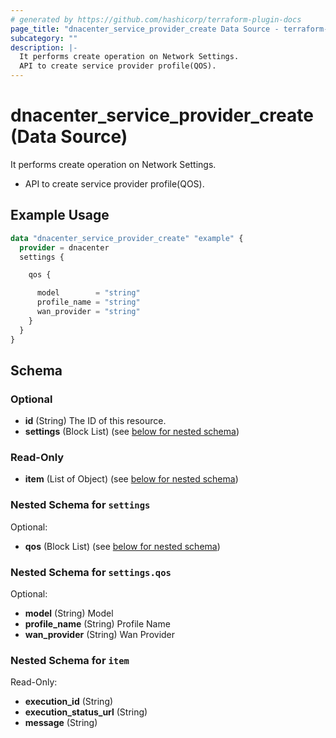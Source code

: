 ```yaml
---
# generated by https://github.com/hashicorp/terraform-plugin-docs
page_title: "dnacenter_service_provider_create Data Source - terraform-provider-dnacenter"
subcategory: ""
description: |-
  It performs create operation on Network Settings.
  API to create service provider profile(QOS).
---
```


# dnacenter_service_provider_create (Data Source)

It performs create operation on Network Settings.

- API to create service provider profile(QOS).

## Example Usage

```terraform
data "dnacenter_service_provider_create" "example" {
  provider = dnacenter
  settings {

    qos {

      model        = "string"
      profile_name = "string"
      wan_provider = "string"
    }
  }
}
```

<!-- schema generated by tfplugindocs -->
## Schema

### Optional

- **id** (String) The ID of this resource.
- **settings** (Block List) (see [below for nested schema](#nestedblock--settings))

### Read-Only

- **item** (List of Object) (see [below for nested schema](#nestedatt--item))

<a id="nestedblock--settings"></a>
### Nested Schema for `settings`

Optional:

- **qos** (Block List) (see [below for nested schema](#nestedblock--settings--qos))

<a id="nestedblock--settings--qos"></a>
### Nested Schema for `settings.qos`

Optional:

- **model** (String) Model
- **profile_name** (String) Profile Name
- **wan_provider** (String) Wan Provider



<a id="nestedatt--item"></a>
### Nested Schema for `item`

Read-Only:

- **execution_id** (String)
- **execution_status_url** (String)
- **message** (String)


